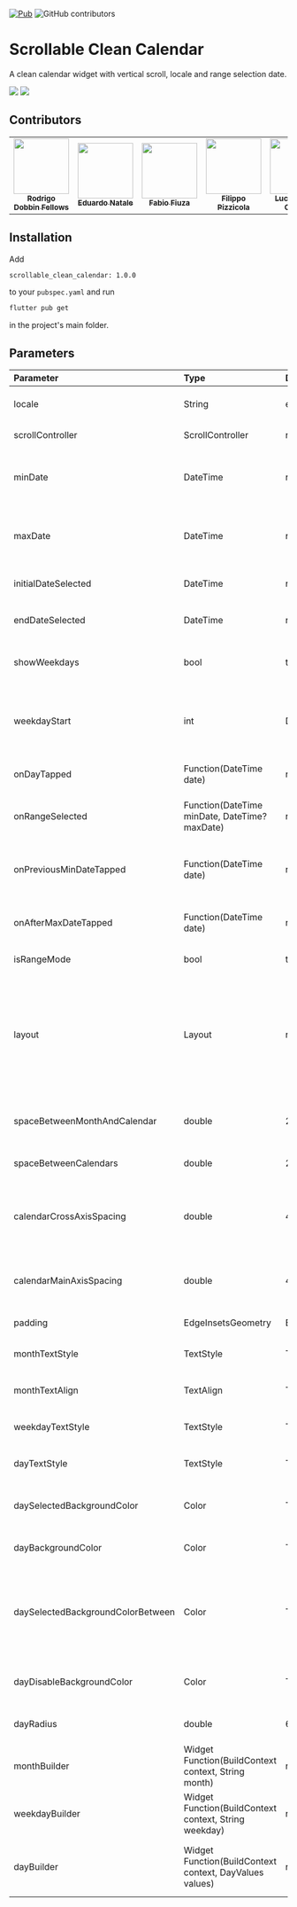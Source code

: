 [![Pub](https://img.shields.io/pub/v/scrollable_clean_calendar.svg)](https://pub.dev/packages/scrollable_clean_calendar)
![GitHub contributors](https://img.shields.io/github/contributors/FabioFiuza/scrollable_clean_calendar)

# Scrollable Clean Calendar

A clean calendar widget with vertical scroll, locale and range selection date.

![](assets/image1.png)
![](assets/image2.png)

## Contributors

<table>
  <tr>
    <td align="center">
      <a href="https://github.com/rodrigodobbin"><img src="https://avatars.githubusercontent.com/u/3811222?v=4" width="100px"></img><br><sub><b>Rodrigo Dobbin Fellows</b></sub>
    </td>
    <td align="center">
      <a href="https://github.com/EduardoNatale"><img src="https://avatars.githubusercontent.com/u/40431768?v=4" width="100px"></img><br><sub><b>Eduardo Natale</b></sub>
    </td>
    <td align="center">
      <a href="https://github.com/FabioFiuza"><img src="https://avatars.githubusercontent.com/u/5648401?v=4" width="100px"></img><br><sub><b>Fabio Fiuza</b></sub>
    </td>
    <td align="center">
      <a href="https://github.com/fpizzicol"><img src="https://avatars.githubusercontent.com/u/10764810?v=4" width="100px"></img><br><sub><b>Filippo Pizzicola</b></sub>
    </td>
    <td align="center">
      <a href="https://github.com/LucienCorreia"><img src="https://avatars.githubusercontent.com/u/20744377?v=4" width="100px"></img><br><sub><b>Lucian Risso Correia</b></sub>
    </td>
  </tr>
</table>

## Installation

Add

```bash
scrollable_clean_calendar: 1.0.0
```

to your `pubspec.yaml` and run

```bash
flutter pub get
```

in the project's main folder.

## Parameters

| Parameter                         | Type                                                    | Default                                               | Description                                                                                                            |
| :-------------------------------- | :------------------------------------------------------ | :---------------------------------------------------- | :--------------------------------------------------------------------------------------------------------------------- |
| locale                            | String                                                  | en                                                    | The language locale                                                                                                    |
| scrollController                  | ScrollController                                        | null                                                  | Scroll controller                                                                                                      |
| minDate                           | DateTime                                                | required                                              | Obrigatory: The mininimum date to show                                                                                 |
| maxDate                           | DateTime                                                | required                                              | Obrigatory: The maximum date to show                                                                                   |
| initialDateSelected               | DateTime                                                | null                                                  | An initial selected date                                                                                               |
| endDateSelected                   | DateTime                                                | null                                                  | The end of selected range                                                                                              |
| showWeekdays                      | bool                                                    | true                                                  | If is to show or not the weekdays in calendar                                                                          |
| weekdayStart                      | int                                                     | DateTime.monday                                       | In what weekday position the calendar is going to start                                                                |
| onDayTapped                       | Function(DateTime date)                                 | null                                                  | Function when a day is tapped                                                                                          |
| onRangeSelected                   | Function(DateTime minDate, DateTime? maxDate)           | null                                                  | Function when a range is selected                                                                                      |
| onPreviousMinDateTapped           | Function(DateTime date)                                 | null                                                  | When a date before the min date is tapped                                                                              |
| onAfterMaxDateTapped              | Function(DateTime date)                                 | null                                                  | When a date after max date is tapped                                                                                   |
| isRangeMode                       | bool                                                    | true                                                  | If the range is enabled                                                                                                |
| layout                            | Layout                                                  | null                                                  | What layout (design) is going to be used. **_Important: layout is required if you don't use all the layout builders_** |
| spaceBetweenMonthAndCalendar      | double                                                  | 24                                                    | The space between month and calendar                                                                                   |
| spaceBetweenCalendars             | double                                                  | 24                                                    | The space between calendars                                                                                            |
| calendarCrossAxisSpacing          | double                                                  | 4                                                     | The horizontal space in the calendar dates                                                                             |
| calendarMainAxisSpacing           | double                                                  | 4                                                     | The vertical space in the calendar dates                                                                               |
| padding                           | EdgeInsetsGeometry                                      | EdgeInsets.symmetric(horizontal: 16, vertical: 32)    | The parent padding                                                                                                     |
| monthTextStyle                    | TextStyle                                               | Theme.of(context).textTheme.headline6                 | The label text style of month                                                                                          |
| monthTextAlign                    | TextAlign                                               | TextAlign.left                                        | The label text align of month                                                                                          |
| weekdayTextStyle                  | TextStyle                                               | Theme.of(context).textTheme.bodyText1                 | The label text align of month                                                                                          |
| dayTextStyle                      | TextStyle                                               | Theme.of(context).textTheme.bodyText1                 | The label text style of day                                                                                            |
| daySelectedBackgroundColor        | Color                                                   | Theme.of(context).colorScheme.primary                 | The day selected background color                                                                                      |
| dayBackgroundColor                | Color                                                   | Theme.of(context).colorScheme.surface                 | The day background color                                                                                               |
| daySelectedBackgroundColorBetween | Color                                                   | Theme.of(context).colorScheme.primary.withOpacity(.3) | The day selected background color that is between day selected edges                                                   |
| dayDisableBackgroundColor         | Color                                                   | Theme.of(context).colorScheme.surface.withOpacity(.4) | The day disable background color                                                                                       |
| dayRadius                         | double                                                  | 6                                                     | The radius of day items                                                                                                |
| monthBuilder                      | Widget Function(BuildContext context, String month)     | null                                                  | A builder to make a customized month                                                                                   |
| weekdayBuilder                    | Widget Function(BuildContext context, String weekday)   | null                                                  | A builder to make a customized weekday                                                                                 |
| dayBuilder                        | Widget Function(BuildContext context, DayValues values) | null                                                  | A builder to make a customized day of calendar                                                                         |
